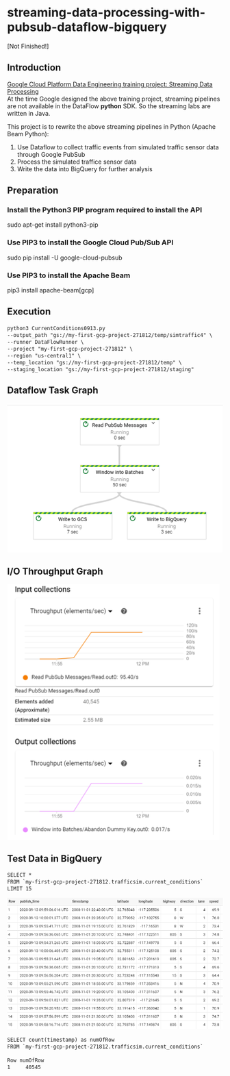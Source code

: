 # streaming-data-processing-with-pubsub-dataflow-bigquery 
[Not Finished!]

## Introduction

[Google Cloud Platform Data Engineering training project: Streaming Data Processing](https://github.com/GoogleCloudPlatform/training-data-analyst/tree/master/courses/streaming) <br>
At the time Google designed the above training project, streaming pipelines are not available in the DataFlow **python** SDK. So the streaming labs are written in Java.

This project is to rewrite the above streaming pipelines in Python (Apache Beam Python):
1. Use Dataflow to collect traffic events from simulated traffic sensor data through Google PubSub
2. Process the simulated traffice sensor data
3. Write the data into BigQuery for further analysis

## Preparation
### Install the Python3 PIP program required to install the API
sudo apt-get install python3-pip

###	Use PIP3 to install the Google Cloud Pub/Sub API
sudo pip install -U google-cloud-pubsub

### Use PIP3 to install the Apache Beam
pip3 install apache-beam[gcp]

## Execution
```
python3 CurrentConditions0913.py 
--output_path "gs://my-first-gcp-project-271812/temp/simtraffic4" \
--runner DataFlowRunner \
--project "my-first-gcp-project-271812" \
--region "us-central1" \
--temp_location "gs://my-first-gcp-project-271812/temp" \
--staging_location "gs://my-first-gcp-project-271812/staging" 

```

## Dataflow Task Graph
![Dataflow Task Graph!](./image/jobflow.PNG "Task Graph")

## I/O Throughput Graph
![I/O Throughput Graph!](./image/io.PNG "IO")

## Test Data in BigQuery
```
SELECT *
FROM `my-first-gcp-project-271812.trafficsim.current_conditions` 
LIMIT 15
```

![Query!](./image/test_query.PNG "IO")

```
SELECT count(timestamp) as numOfRow
FROM `my-first-gcp-project-271812.trafficsim.current_conditions` 

Row	numOfRow	
1	  40545
```

